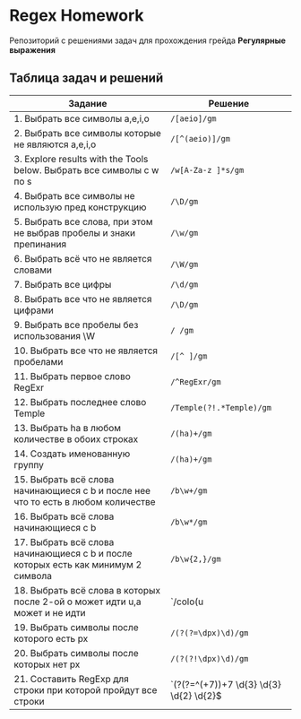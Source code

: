 # Regex Homework

Репозиторий с решениями задач для прохождения грейда **Регулярные выражения**

## Таблица задач и решений

|  Задание                  |    Решение |
|---------------------------|------------|
| 1. Выбрать все символы a,e,i,o | `/[aeio]/gm` |
| 2. Выбрать все символы которые не являются a,e,i,o | `/[^(aeio)]/gm` |
| 3. Explore results with the Tools below. Выбрать все символы с w по s | `/w[A-Za-z ]*s/gm` |
| 4. Выбрать все символы не использую пред конструкцию | `/\D/gm` |
| 5. Выбрать все слова, при этом не выбрав пробелы и знаки препинания | `/\w/gm` |
| 6. Выбрать всё что не является словами | `/\W/gm` |
| 7. Выбрать все цифры | `/\d/gm` |
| 8. Выбрать все что не является цифрами | `/\D/gm` |
| 9. Выбрать все пробелы без использования \W | `/ /gm` |
| 10. Выбрать все что не является пробелами | `/[^ ]/gm` |
| 11. Выбрать первое слово RegExr | `/^RegExr/gm` |
| 12. Выбрать последнее слово Temple | `/Temple(?!.*Temple)/gm` |
| 13. Выбрать ha в любом количестве в обоих строках | `/(ha)+/gm` |
| 14. Создать именованную группу | `/(ha)+/gm` |
| 15. Выбрать всё слова начинающиеся c b и после нее что то есть в любом количестве | `/b\w+/gm` |
| 16. Выбрать всё слова начинающиеся c b | `/b\w*/gm` |
| 17. Выбрать всё слова начинающиеся c b и после которых есть как минимум 2 символа | `/b\w{2,}/gm` |
| 18. Выбрать всё слова в которых после 2-ой о может идти u,а может и не идти | `/colo(u|)r/gm` |
| 19. Выбрать cимволы после которого есть px | `/(?(?=\dpx)\d)/gm` |
| 20. Выбрать символы после которых нет px | `/(?(?!\dpx)\d)/gm` |
| 21. Составить RegExp для строки при которой пройдут все строки | `(?(?=^(\+7))\+7 \d{3} \d{3} \d{2} \d{2}$|(?(?=^(8-))8-\d{3}-\d{3}-\d{2}-\d{2}$|(?(?=8 ))8 \d{3} \d{3} \d{2} \d{2}$))|(?(?=8\()8\(\d{3}\) \d{3}-\d{2}-\d{2}$)|\d+$` |